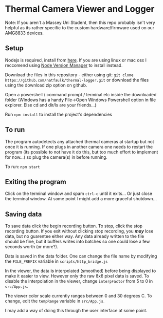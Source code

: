 # Thermal Camera Viewer and Logger

Note: If you aren't a Massey Uni Student, then this repo probably isn't very helpful as its rather specific to the custom hardware/firmware used on our AMG8833 devices.

## Setup
Nodejs is required, install from [here](https://nodejs.org/en/). If you are using linux or mac osx I reccomend using [Node Version Manager](https://github.com/nvm-sh/nvm) to install instead.  

Download the files in this repository - either using git:
`git clone https://github.com/natfaulk/thermal-logger.git` or download the files using the download zip option on github.  

Open a powershell / command prompt / terminal etc inside the downloaded folder (Windows has a handy File->Open Windows Powershell option in file explorer. Else cd and dir/ls are your friends...)  

Run `npm install` to install the project's dependencies  

## To run
The program autodetects any attached thermal cameras at startup but not once it is running. If one plugs in another camera one needs to restart the program (its possible to not have it do this, but too much effort to implement for now...) so plug the camera(s) in before running.  

To run: `npm start`  

## Exiting the program
Click on the terminal window and spam `ctrl-c` until it exits... Or just close the terminal window. At some point I might add a more graceful shutdown...

## Saving data
To save data click the begin recording button. To stop, click the stop recording button. If you exit without clicking stop recording, you ***may*** lose data, but no guarentee either way. Any data already written to the file should be fine, but it buffers writes into batches so one could lose a few seconds worth (or more?).  

Data is saved in the data folder. One can change the file name by modifying the `FILE_PREFIX` variable in `scripts/http_bridge.js`  

In the viewer, the data is interpolated (smoothed) before being displayed to make it easier to view. However only the raw 8x8 pixel data is saved. To disable the interpolation in the viewer, change `interpFactor` from 5 to 0 in `src/App.js`. 

The viewer color scale currently ranges between 0 and 30 degrees C. To change, edit the `tempRange` variable in `src/App.js`.  

I may add a way of doing this through the user interface at some point.  


